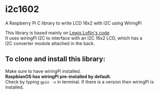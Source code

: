 # i2c1602

A Raspberry Pi C library to write LCD 16x2 with I2C using WiringPi

This library is based mainly on [Lewis Loflin's code](https://www.example.com).  
It uses wiringPi I2C to interface with an I2C 16x2 LCD, which has a  
I2C converter module attached in the back.

## To clone and install this library:

Make sure to have wiringPi installed.  
**RaspbianOS has wiringPi pre-installed by default.**  
Check by typing `gpio -v` in terminal. If there is a version then wiringPi is installed.
